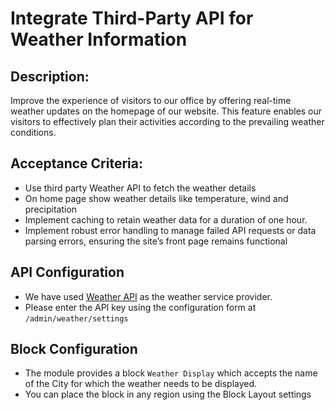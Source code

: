 # Integrate Third-Party API for Weather Information

## Description:

Improve the experience of visitors to our office by offering real-time weather updates on the homepage of our website. This feature enables our visitors to effectively plan their activities according to the prevailing weather conditions.

## Acceptance Criteria:

- Use third party Weather API to fetch the weather details
- On home page show weather details like temperature, wind and precipitation
- Implement caching to retain weather data for a duration of one hour.
- Implement robust error handling to manage failed API requests or data parsing errors, ensuring the site’s front page remains functional

## API Configuration

- We have used [Weather API](https://www.weatherapi.com) as the weather service provider.
- Please enter the API key using the configuration form at `/admin/weather/settings`

## Block Configuration

- The module provides a block `Weather Display` which accepts the name of the City for which the weather
  needs to be displayed.
- You can place the block in any region using the Block Layout settings
